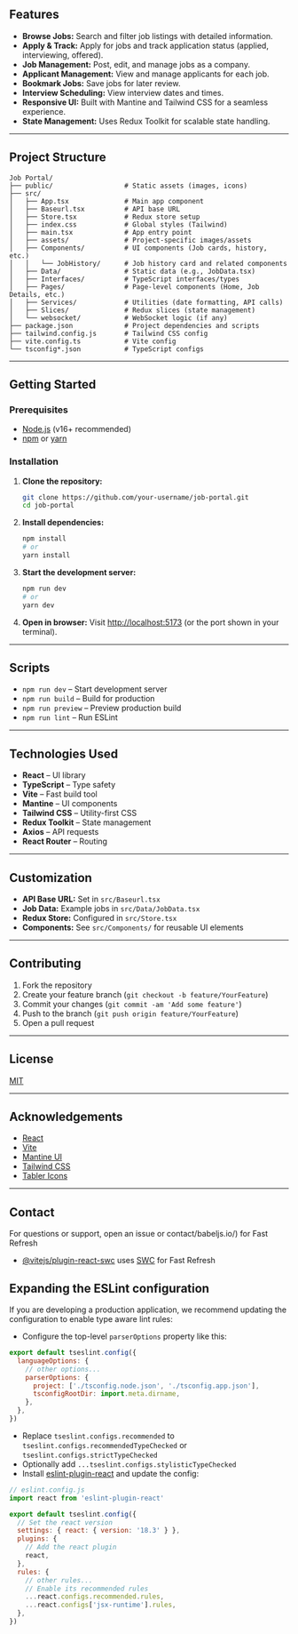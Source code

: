 

## Features

- **Browse Jobs:** Search and filter job listings with detailed information.
- **Apply & Track:** Apply for jobs and track application status (applied, interviewing, offered).
- **Job Management:** Post, edit, and manage jobs as a company.
- **Applicant Management:** View and manage applicants for each job.
- **Bookmark Jobs:** Save jobs for later review.
- **Interview Scheduling:** View interview dates and times.
- **Responsive UI:** Built with Mantine and Tailwind CSS for a seamless experience.
- **State Management:** Uses Redux Toolkit for scalable state handling.

---

## Project Structure

```
Job Portal/
├── public/                  # Static assets (images, icons)
├── src/
│   ├── App.tsx              # Main app component
│   ├── Baseurl.tsx          # API base URL
│   ├── Store.tsx            # Redux store setup
│   ├── index.css            # Global styles (Tailwind)
│   ├── main.tsx             # App entry point
│   ├── assets/              # Project-specific images/assets
│   ├── Components/          # UI components (Job cards, history, etc.)
│   │   └── JobHistory/      # Job history card and related components
│   ├── Data/                # Static data (e.g., JobData.tsx)
│   ├── Interfaces/          # TypeScript interfaces/types
│   ├── Pages/               # Page-level components (Home, Job Details, etc.)
│   ├── Services/            # Utilities (date formatting, API calls)
│   ├── Slices/              # Redux slices (state management)
│   └── websocket/           # WebSocket logic (if any)
├── package.json             # Project dependencies and scripts
├── tailwind.config.js       # Tailwind CSS config
├── vite.config.ts           # Vite config
└── tsconfig*.json           # TypeScript configs
```

---

## Getting Started

### Prerequisites

- [Node.js](https://nodejs.org/) (v16+ recommended)
- [npm](https://www.npmjs.com/) or [yarn](https://yarnpkg.com/)

### Installation

1. **Clone the repository:**
   ```sh
   git clone https://github.com/your-username/job-portal.git
   cd job-portal
   ```

2. **Install dependencies:**
   ```sh
   npm install
   # or
   yarn install
   ```

3. **Start the development server:**
   ```sh
   npm run dev
   # or
   yarn dev
   ```

4. **Open in browser:**
   Visit [http://localhost:5173](http://localhost:5173) (or the port shown in your terminal).

---

## Scripts

- `npm run dev` – Start development server
- `npm run build` – Build for production
- `npm run preview` – Preview production build
- `npm run lint` – Run ESLint

---

## Technologies Used

- **React** – UI library
- **TypeScript** – Type safety
- **Vite** – Fast build tool
- **Mantine** – UI components
- **Tailwind CSS** – Utility-first CSS
- **Redux Toolkit** – State management
- **Axios** – API requests
- **React Router** – Routing

---

## Customization

- **API Base URL:** Set in `src/Baseurl.tsx`
- **Job Data:** Example jobs in `src/Data/JobData.tsx`
- **Redux Store:** Configured in `src/Store.tsx`
- **Components:** See `src/Components/` for reusable UI elements

---

## Contributing

1. Fork the repository
2. Create your feature branch (`git checkout -b feature/YourFeature`)
3. Commit your changes (`git commit -am 'Add some feature'`)
4. Push to the branch (`git push origin feature/YourFeature`)
5. Open a pull request

---

## License

[MIT](LICENSE)

---

## Acknowledgements

- [React](https://react.dev/)
- [Vite](https://vitejs.dev/)
- [Mantine UI](https://mantine.dev/)
- [Tailwind CSS](https://tailwindcss.com/)
- [Tabler Icons](https://tabler.io/icons)

---

## Contact

For questions or support, open an issue or contact/babeljs.io/) for Fast Refresh
- [@vitejs/plugin-react-swc](https://github.com/vitejs/vite-plugin-react-swc) uses [SWC](https://swc.rs/) for Fast Refresh

## Expanding the ESLint configuration

If you are developing a production application, we recommend updating the configuration to enable type aware lint rules:

- Configure the top-level `parserOptions` property like this:

```js
export default tseslint.config({
  languageOptions: {
    // other options...
    parserOptions: {
      project: ['./tsconfig.node.json', './tsconfig.app.json'],
      tsconfigRootDir: import.meta.dirname,
    },
  },
})
```

- Replace `tseslint.configs.recommended` to `tseslint.configs.recommendedTypeChecked` or `tseslint.configs.strictTypeChecked`
- Optionally add `...tseslint.configs.stylisticTypeChecked`
- Install [eslint-plugin-react](https://github.com/jsx-eslint/eslint-plugin-react) and update the config:

```js
// eslint.config.js
import react from 'eslint-plugin-react'

export default tseslint.config({
  // Set the react version
  settings: { react: { version: '18.3' } },
  plugins: {
    // Add the react plugin
    react,
  },
  rules: {
    // other rules...
    // Enable its recommended rules
    ...react.configs.recommended.rules,
    ...react.configs['jsx-runtime'].rules,
  },
})
```
